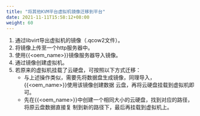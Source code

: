 ```yaml
---
title: "将其他KVM平台虚拟机镜像迁移到平台"
date: 2021-11-11T15:58:12+08:00
weight: 60
---
```


1. 通过libvirt导出虚拟机的镜像（.qcow2文件）。
2. 将镜像上传至一个http服务器中。
3. 使用{{<oem_name>}}镜像服务器导入镜像。
4. 通过镜像创建虚拟机。
5. 若原来的虚拟机挂载了云硬盘，可按照以下方式迁移：
   - 与上述操作类似，需要先将数据盘生成镜像，同理导入，{{<oem_name>}}使用该镜像创建数据
     云盘，再将云硬盘挂载到虚拟机即可。
   - 先在{{<oem_name>}}中创建一个相同大小的云硬盘，找到对应的路径，将原云盘数据直接复
     制到新的路径下，最后再挂载到虚拟机上。 
